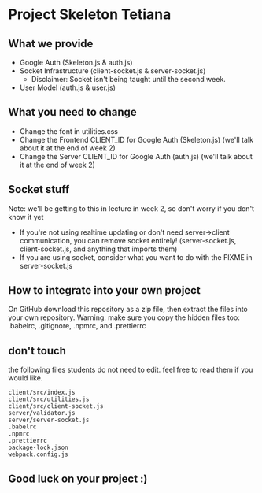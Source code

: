 # Project Skeleton Tetiana

## What we provide

- Google Auth (Skeleton.js & auth.js)
- Socket Infrastructure (client-socket.js & server-socket.js)
  - Disclaimer: Socket isn't being taught until the second week.
- User Model (auth.js & user.js)

## What you need to change

- Change the font in utilities.css
- Change the Frontend CLIENT_ID for Google Auth (Skeleton.js) (we'll talk about it at the end of week 2)
- Change the Server CLIENT_ID for Google Auth (auth.js) (we'll talk about it at the end of week 2)

## Socket stuff
Note: we'll be getting to this in lecture in week 2, so don't worry if you don't know it yet

- If you're not using realtime updating or don't need server->client communication, you can remove socket entirely! (server-socket.js, client-socket.js, and anything that imports them)
- If you are using socket, consider what you want to do with the FIXME in server-socket.js


## How to integrate into your own project

On GitHub download this repository as a zip file, then extract the files into your own repository.
Warning: make sure you copy the hidden files too: .babelrc, .gitignore, .npmrc, and .prettierrc

## don't touch

the following files students do not need to edit. feel free to read them if you would like.

```
client/src/index.js
client/src/utilities.js
client/src/client-socket.js
server/validator.js
server/server-socket.js
.babelrc
.npmrc
.prettierrc
package-lock.json
webpack.config.js
```

## Good luck on your project :)

